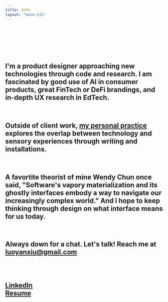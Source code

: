 ```yaml
---
title: Info
layout: "base.njk"
---
```

<br><br>
<br><br>
<br>

## I'm a product designer approaching new technologies through code and research. I am fascinated by good use of AI in consumer products, great FinTech or DeFi brandings, and in-depth UX research in EdTech.
<br>

## Outside of client work, [my personal practice](http://www.luoyanxiu.com/) explores the overlap between technology and sensory experiences through writing and installations.
<br>

## A favortite theorist of mine Wendy Chun once said, "Software's vapory materialization and its ghostly interfaces embody a way to navigate our increasingly complex world." And I hope to keep thinking through design on what interface means for us today.
 <br>

## Always down for a chat. Let's talk! Reach me at [luoyanxiu@gmail.com](mailto:luoyanxiu@gmail.com)
<br><br>

## [LinkedIn](https://www.linkedin.com/in/yanxiu-ally-luo/)<br>[Resume](https://drive.google.com/file/d/1E2zJNQdWTJiwKzB_nIACVV_vcJ9c21ya/view?usp=sharing)


<br>